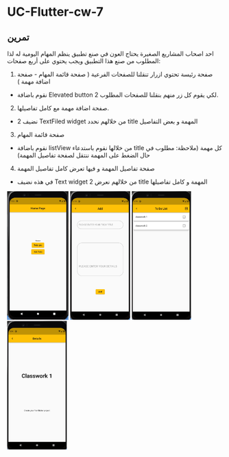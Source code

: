 # UC-Flutter-cw-7

## تمرين
احد اصحاب المشاريع الصغيرة يحتاج العون في صنع تطبيق ينظم المهام اليومية له  لذا المطلوب من صنع هذا التطبيق ويجب يحتوي على أربع صفحات:
1. صفحة رئيسة تحتوي ازرار تنقلنا للصفحات الفرعية ( صفحة قائمة المهام - صفحة اضافة مهمة )
* نقوم باضافة Elevated button 2  لكي يقوم كل زر منهم بنقلنا للصفحات المطلوب.

2. صفحة اضافة مهمة مع كامل تفاصيلها.
* نضيف  2 TextFiled widget  من خلالهم نحدد title  المهمة و بعض التفاصيل 
3. صفحة قائمة المهام 
* نقوم باضافة listView من خلالها نقوم باستدعاء title كل مهمة (ملاحظة: مطلوب في حال الضغط على المهمة ننتقل لصفحة تفاصيل المهمة)
4. صفحة تفاصيل المهمة و فيها تعرض كامل تفاصيل المهمة 
* في هذه نضيف Text widget 2 من خلالهم نعرض title  المهمة و كامل تفاصيلها
<img src="images/cw7-1.jpg" height="300"/>
<img src="images/cw7-2.jpg" height="300"/>
<img src="images/cw7-3.jpg" height="300"/>
<img src="images/cw7-4.jpg" height="300"/>
